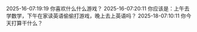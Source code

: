 2025-16-07:19:19 你喜欢什么什么游戏？
2025-16-07:20:11 你应该是：上午去学数学，下午在家读英语偷偷打游戏，晚上去上英语吗？
2025-18-07:10:11 你今天打算干什么？
